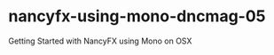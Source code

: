 nancyfx-using-mono-dncmag-05
============================

Getting Started with NancyFX using Mono on OSX